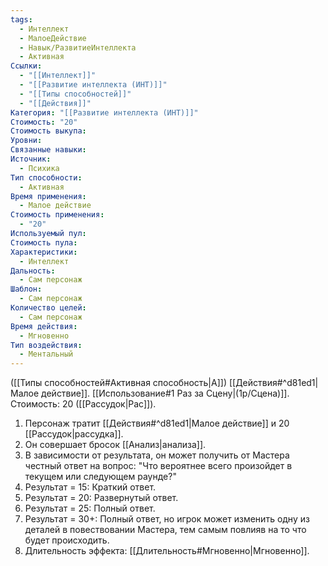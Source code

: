 ```yaml
---
tags:
  - Интеллект
  - МалоеДействие
  - Навык/РазвитиеИнтеллекта
  - Активная
Ссылки:
  - "[[Интеллект]]"
  - "[[Развитие интеллекта (ИНТ)]]"
  - "[[Типы способностей]]"
  - "[[Действия]]"
Категория: "[[Развитие интеллекта (ИНТ)]]"
Стоимость: "20"
Стоимость выкупа: 
Уровни: 
Связанные навыки: 
Источник:
  - Психика
Тип способности:
  - Активная
Время применения:
  - Малое действие
Стоимость применения:
  - "20"
Используемый пул: 
Стоимость пула: 
Характеристики:
  - Интеллект
Дальность:
  - Сам персонаж
Шаблон:
  - Сам персонаж
Количество целей:
  - Сам персонаж
Время действия:
  - Мгновенно
Тип воздействия:
  - Ментальный
---
```

([[Типы способностей#Активная способность|А]]) [[Действия#^d81ed1|Малое действие]]. [[Использование#1 Раз за Сцену|(1р/Сцена)]]. Стоимость: 20 ([[Рассудок|Рас]]).

1. Персонаж тратит [[Действия#^d81ed1|Малое действие]] и 20 [[Рассудок|рассудка]].
2. Он совершает бросок [[Анализ|анализа]].
3. В зависимости от результата, он может получить от Мастера честный ответ на вопрос: "Что вероятнее всего произойдет в текущем или следующем раунде?"
4. Результат = 15: Краткий ответ.
5. Результат = 20: Развернутый ответ.
6. Результат = 25: Полный ответ.
7. Результат = 30+: Полный ответ, но игрок может изменить одну из деталей в повествовании Мастера, тем самым повлияв на то что будет происходить. 
8. Длительность эффекта: [[Длительность#Мгновенно|Мгновенно]].
